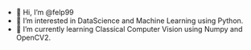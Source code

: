 - 👋 Hi, I’m @felp99
- 👀 I’m interested in DataScience and Machine Learning using Python. 
- 🌱 I’m currently learning Classical Computer Vision using Numpy and OpenCV2.


<!---
felp99/felp99 is a ✨ special ✨ repository because its `README.md` (this file) appears on your GitHub profile.
You can click the Preview link to take a look at your changes.
--->
